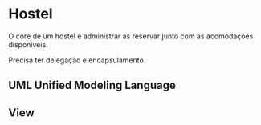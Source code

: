 # Hostel 

O core de um hostel é administrar as reservar junto com as acomodações disponíveis. 

Precisa ter delegação e encapsulamento. 

## UML Unified Modeling Language 

## View

